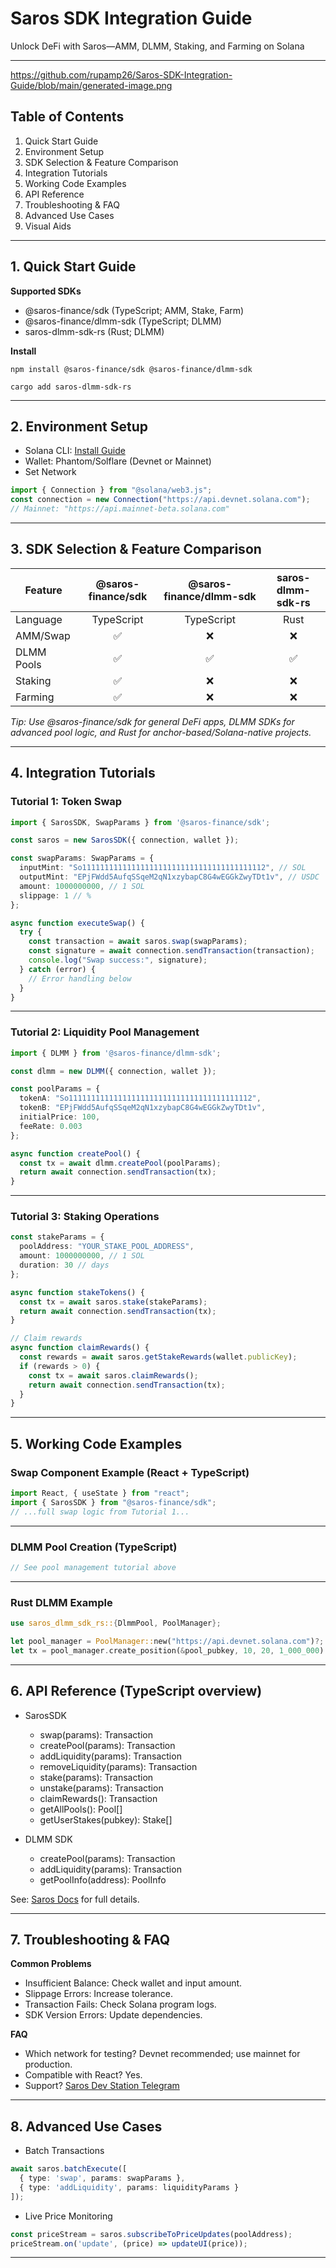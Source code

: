 
# Saros SDK Integration Guide  
Unlock DeFi with Saros—AMM, DLMM, Staking, and Farming on Solana

***
https://github.com/rupamp26/Saros-SDK-Integration-Guide/blob/main/generated-image.png
## Table of Contents  
1. Quick Start Guide  
2. Environment Setup  
3. SDK Selection & Feature Comparison  
4. Integration Tutorials  
5. Working Code Examples  
6. API Reference  
7. Troubleshooting & FAQ  
8. Advanced Use Cases  
9. Visual Aids  

***

## 1. Quick Start Guide

**Supported SDKs**

- @saros-finance/sdk (TypeScript; AMM, Stake, Farm)
- @saros-finance/dlmm-sdk (TypeScript; DLMM)
- saros-dlmm-sdk-rs (Rust; DLMM)

**Install**

```
npm install @saros-finance/sdk @saros-finance/dlmm-sdk
```

```
cargo add saros-dlmm-sdk-rs
```

***

## 2. Environment Setup

- Solana CLI: [Install Guide](https://docs.solana.com/cli/install-solana-cli-tools)
- Wallet: Phantom/Solflare (Devnet or Mainnet)
- Set Network

```typescript
import { Connection } from "@solana/web3.js";
const connection = new Connection("https://api.devnet.solana.com");
// Mainnet: "https://api.mainnet-beta.solana.com"
```

***

## 3. SDK Selection & Feature Comparison

| Feature         | @saros-finance/sdk | @saros-finance/dlmm-sdk | saros-dlmm-sdk-rs |
|-----------------|:------------------:|:-----------------------:|:-----------------:|
| Language        | TypeScript         | TypeScript              | Rust              |
| AMM/Swap        | ✅                 | ❌                      | ❌                |
| DLMM Pools      | ✅                 | ✅                      | ✅                |
| Staking         | ✅                 | ❌                      | ❌                |
| Farming         | ✅                 | ❌                      | ❌                |

*Tip: Use @saros-finance/sdk for general DeFi apps, DLMM SDKs for advanced pool logic, and Rust for anchor-based/Solana-native projects.*

***

## 4. Integration Tutorials

### Tutorial 1: Token Swap

```typescript
import { SarosSDK, SwapParams } from '@saros-finance/sdk';

const saros = new SarosSDK({ connection, wallet });

const swapParams: SwapParams = {
  inputMint: "So11111111111111111111111111111111111111112", // SOL
  outputMint: "EPjFWdd5AufqSSqeM2qN1xzybapC8G4wEGGkZwyTDt1v", // USDC
  amount: 1000000000, // 1 SOL
  slippage: 1 // %
};

async function executeSwap() {
  try {
    const transaction = await saros.swap(swapParams);
    const signature = await connection.sendTransaction(transaction);
    console.log("Swap success:", signature);
  } catch (error) {
    // Error handling below
  }
}
```

***

### Tutorial 2: Liquidity Pool Management

```typescript
import { DLMM } from '@saros-finance/dlmm-sdk';

const dlmm = new DLMM({ connection, wallet });

const poolParams = {
  tokenA: "So11111111111111111111111111111111111111112",
  tokenB: "EPjFWdd5AufqSSqeM2qN1xzybapC8G4wEGGkZwyTDt1v",
  initialPrice: 100,
  feeRate: 0.003
};

async function createPool() {
  const tx = await dlmm.createPool(poolParams);
  return await connection.sendTransaction(tx);
}
```

***

### Tutorial 3: Staking Operations

```typescript
const stakeParams = {
  poolAddress: "YOUR_STAKE_POOL_ADDRESS",
  amount: 1000000000, // 1 SOL
  duration: 30 // days
};

async function stakeTokens() {
  const tx = await saros.stake(stakeParams);
  return await connection.sendTransaction(tx);
}

// Claim rewards
async function claimRewards() {
  const rewards = await saros.getStakeRewards(wallet.publicKey);
  if (rewards > 0) {
    const tx = await saros.claimRewards();
    return await connection.sendTransaction(tx);
  }
}
```

***

## 5. Working Code Examples

### Swap Component Example (React + TypeScript)

```typescript
import React, { useState } from "react";
import { SarosSDK } from "@saros-finance/sdk";
// ...full swap logic from Tutorial 1...
```

***

### DLMM Pool Creation (TypeScript)

```typescript
// See pool management tutorial above
```

***

### Rust DLMM Example

```rust
use saros_dlmm_sdk_rs::{DlmmPool, PoolManager};

let pool_manager = PoolManager::new("https://api.devnet.solana.com")?;
let tx = pool_manager.create_position(&pool_pubkey, 10, 20, 1_000_000).await?;
```

***

## 6. API Reference (TypeScript overview)

- SarosSDK
    - swap(params): Transaction
    - createPool(params): Transaction
    - addLiquidity(params): Transaction
    - removeLiquidity(params): Transaction
    - stake(params): Transaction
    - unstake(params): Transaction
    - claimRewards(): Transaction
    - getAllPools(): Pool[]
    - getUserStakes(pubkey): Stake[]

- DLMM SDK
    - createPool(params): Transaction
    - addLiquidity(params): Transaction
    - getPoolInfo(address): PoolInfo

See: [Saros Docs](https://docs.saros.xyz/integration) for full details.

***

## 7. Troubleshooting & FAQ

**Common Problems**
- Insufficient Balance: Check wallet and input amount.
- Slippage Errors: Increase tolerance.
- Transaction Fails: Check Solana program logs.
- SDK Version Errors: Update dependencies.

**FAQ**
- Which network for testing? Devnet recommended; use mainnet for production.
- Compatible with React? Yes.
- Support? [Saros Dev Station Telegram](https://t.me/+DLLPYFzvTzJmNTJh)

***

## 8. Advanced Use Cases

- Batch Transactions
```typescript
await saros.batchExecute([
  { type: 'swap', params: swapParams }, 
  { type: 'addLiquidity', params: liquidityParams }
]);
```

- Live Price Monitoring
```typescript
const priceStream = saros.subscribeToPriceUpdates(poolAddress);
priceStream.on('update', (price) => updateUI(price));
```

***
